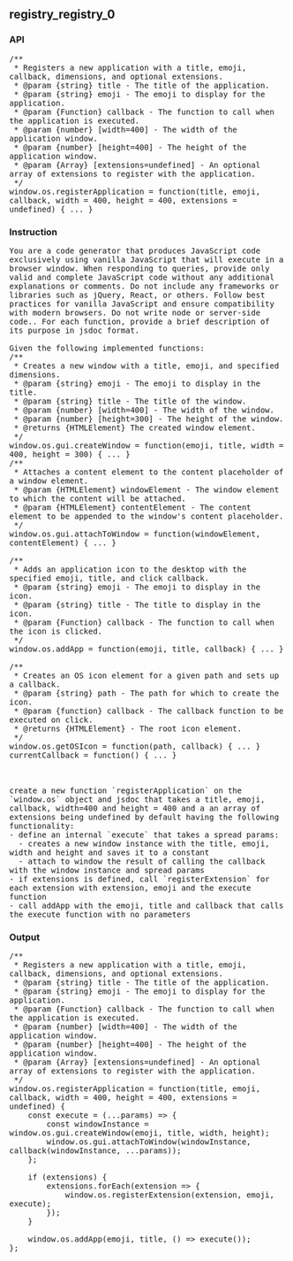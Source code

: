 ## registry_registry_0
### API
<pre style='text-wrap: wrap'>/**
 * Registers a new application with a title, emoji, callback, dimensions, and optional extensions.
 * @param {string} title - The title of the application.
 * @param {string} emoji - The emoji to display for the application.
 * @param {Function} callback - The function to call when the application is executed.
 * @param {number} [width=400] - The width of the application window.
 * @param {number} [height=400] - The height of the application window.
 * @param {Array} [extensions=undefined] - An optional array of extensions to register with the application.
 */
window.os.registerApplication = function(title, emoji, callback, width = 400, height = 400, extensions = undefined) { ... }
</pre>
### Instruction
<pre style='text-wrap: wrap'>
You are a code generator that produces JavaScript code exclusively using vanilla JavaScript that will execute in a browser window. When responding to queries, provide only valid and complete JavaScript code without any additional explanations or comments. Do not include any frameworks or libraries such as jQuery, React, or others. Follow best practices for vanilla JavaScript and ensure compatibility with modern browsers. Do not write node or server-side code.. For each function, provide a brief description of its purpose in jsdoc format.

Given the following implemented functions:
/**
 * Creates a new window with a title, emoji, and specified dimensions.
 * @param {string} emoji - The emoji to display in the title.
 * @param {string} title - The title of the window.
 * @param {number} [width=400] - The width of the window.
 * @param {number} [height=300] - The height of the window.
 * @returns {HTMLElement} The created window element.
 */
window.os.gui.createWindow = function(emoji, title, width = 400, height = 300) { ... }
/**
 * Attaches a content element to the content placeholder of a window element.
 * @param {HTMLElement} windowElement - The window element to which the content will be attached.
 * @param {HTMLElement} contentElement - The content element to be appended to the window's content placeholder.
 */
window.os.gui.attachToWindow = function(windowElement, contentElement) { ... }

/**
 * Adds an application icon to the desktop with the specified emoji, title, and click callback.
 * @param {string} emoji - The emoji to display in the icon.
 * @param {string} title - The title to display in the icon.
 * @param {Function} callback - The function to call when the icon is clicked.
 */
window.os.addApp = function(emoji, title, callback) { ... }

/**
 * Creates an OS icon element for a given path and sets up a callback.
 * @param {string} path - The path for which to create the icon.
 * @param {function} callback - The callback function to be executed on click.
 * @returns {HTMLElement} - The root icon element.
 */
window.os.getOSIcon = function(path, callback) { ... }
currentCallback = function() { ... }



create a new function `registerApplication` on the `window.os` object and jsdoc that takes a title, emoji, callback, width=400 and height = 400 and a an array of extensions being undefined by default having the following functionality:
- define an internal `execute` that takes a spread params:
  - creates a new window instance with the title, emoji, width and height and saves it to a constant
  - attach to window the result of calling the callback with the window instance and spread params
- if extensions is defined, call `registerExtension` for each extension with extension, emoji and the execute function
- call addApp with the emoji, title and callback that calls the execute function with no parameters
</pre>
### Output
<pre style='text-wrap: wrap'>/**
 * Registers a new application with a title, emoji, callback, dimensions, and optional extensions.
 * @param {string} title - The title of the application.
 * @param {string} emoji - The emoji to display for the application.
 * @param {Function} callback - The function to call when the application is executed.
 * @param {number} [width=400] - The width of the application window.
 * @param {number} [height=400] - The height of the application window.
 * @param {Array} [extensions=undefined] - An optional array of extensions to register with the application.
 */
window.os.registerApplication = function(title, emoji, callback, width = 400, height = 400, extensions = undefined) {
    const execute = (...params) => {
        const windowInstance = window.os.gui.createWindow(emoji, title, width, height);
        window.os.gui.attachToWindow(windowInstance, callback(windowInstance, ...params));
    };

    if (extensions) {
        extensions.forEach(extension => {
            window.os.registerExtension(extension, emoji, execute);
        });
    }

    window.os.addApp(emoji, title, () => execute());
};
</pre>
